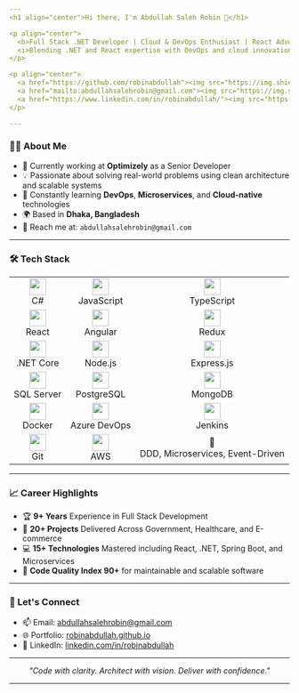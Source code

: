 ```yaml
---
<h1 align="center">Hi there, I'm Abdullah Saleh Robin 👋</h1>

<p align="center">
  <b>Full Stack .NET Developer | Cloud & DevOps Enthusiast | React Advocate</b><br>
  <i>Blending .NET and React expertise with DevOps and cloud innovation to deliver scalable, enterprise-ready applications.</i>
</p>

<p align="center">
  <a href="https://github.com/robinabdullah"><img src="https://img.shields.io/github/followers/robinabdullah?label=Follow&style=social" /></a>
  <a href="mailto:abdullahsalehrobin@gmail.com"><img src="https://img.shields.io/badge/Email-abdullahsalehrobin@gmail.com-blue?logo=gmail&style=flat-square" /></a>
  <a href="https://www.linkedin.com/in/robinabdullah/"><img src="https://img.shields.io/badge/LinkedIn-robinabdullah-blue?logo=linkedin&style=flat-square" /></a>
</p>

---
```


### 👨‍💻 About Me

- 🔭 Currently working at **Optimizely** as a Senior Developer
- 💡 Passionate about solving real-world problems using clean architecture and scalable systems
- 🧠 Constantly learning **DevOps**, **Microservices**, and **Cloud-native** technologies
- 🌍 Based in **Dhaka, Bangladesh**
- 📧 Reach me at: `abdullahsalehrobin@gmail.com`

---

### 🛠️ Tech Stack

<table>
  <tr>
    <td align="center"><img src="https://cdn.jsdelivr.net/gh/devicons/devicon/icons/csharp/csharp-original.svg" width="30"/><br/>C#</td>
    <td align="center"><img src="https://cdn.jsdelivr.net/gh/devicons/devicon/icons/javascript/javascript-original.svg" width="30"/><br/>JavaScript</td>
    <td align="center"><img src="https://cdn.jsdelivr.net/gh/devicons/devicon/icons/typescript/typescript-original.svg" width="30"/><br/>TypeScript</td>
  </tr>
  <tr>
    <td align="center"><img src="https://cdn.jsdelivr.net/gh/devicons/devicon/icons/react/react-original.svg" width="30"/><br/>React</td>
    <td align="center"><img src="https://cdn.jsdelivr.net/gh/devicons/devicon/icons/angularjs/angularjs-original.svg" width="30"/><br/>Angular</td>
    <td align="center"><img src="https://cdn.jsdelivr.net/gh/devicons/devicon/icons/redux/redux-original.svg" width="30"/><br/>Redux</td>
  </tr>
  <tr>
    <td align="center"><img src="https://cdn.jsdelivr.net/gh/devicons/devicon/icons/dot-net/dot-net-original.svg" width="30"/><br/>.NET Core</td>
    <td align="center"><img src="https://cdn.jsdelivr.net/gh/devicons/devicon/icons/nodejs/nodejs-original.svg" width="30"/><br/>Node.js</td>
    <td align="center"><img src="https://cdn.jsdelivr.net/gh/devicons/devicon/icons/express/express-original.svg" width="30" style="background:white;"/><br/>Express.js</td>
  </tr>
  <tr>
    <td align="center"><img src="https://cdn.jsdelivr.net/gh/devicons/devicon/icons/microsoftsqlserver/microsoftsqlserver-plain.svg" width="30"/><br/>SQL Server</td>
    <td align="center"><img src="https://cdn.jsdelivr.net/gh/devicons/devicon/icons/postgresql/postgresql-original.svg" width="30"/><br/>PostgreSQL</td>
    <td align="center"><img src="https://cdn.jsdelivr.net/gh/devicons/devicon/icons/mongodb/mongodb-original.svg" width="30"/><br/>MongoDB</td>
  </tr>
  <tr>
    <td align="center"><img src="https://cdn.jsdelivr.net/gh/devicons/devicon/icons/docker/docker-original.svg" width="30"/><br/>Docker</td>
    <td align="center"><img src="https://cdn.jsdelivr.net/gh/devicons/devicon/icons/azure/azure-original.svg" width="30"/><br/>Azure DevOps</td>
    <td align="center"><img src="https://cdn.jsdelivr.net/gh/devicons/devicon/icons/jenkins/jenkins-original.svg" width="30"/><br/>Jenkins</td>
  </tr>
  <tr>
    <td align="center"><img src="https://cdn.jsdelivr.net/gh/devicons/devicon/icons/git/git-original.svg" width="30"/><br/>Git</td>
    <td align="center"><img src="https://cdn.jsdelivr.net/gh/devicons/devicon/icons/amazonwebservices/amazonwebservices-original.svg" width="30"/><br/>AWS</td>
    <td align="center">🧱<br/>DDD, Microservices, Event-Driven</td>
  </tr>
</table>


---

<!-- 
### 📊 GitHub Stats

<p align="center">
  <img src="https://github-readme-stats.vercel.app/api?username=robinabdullah&show_icons=true&theme=radical" alt="robinabdullah's github stats" height="180" />
  <img src="https://github-readme-stats.vercel.app/api/top-langs/?username=robinabdullah&layout=compact&theme=radical" height="180" />
</p>
-->


### 📈 Career Highlights

- 🏆 **9+ Years** Experience in Full Stack Development
- 🚀 **20+ Projects** Delivered Across Government, Healthcare, and E-commerce
- 💻 **15+ Technologies** Mastered including React, .NET, Spring Boot, and Microservices
- 📐 **Code Quality Index 90+** for maintainable and scalable software

---

### 💬 Let's Connect

- 📫 Email: abdullahsalehrobin@gmail.com
- 🌐 Portfolio: [robinabdullah.github.io](https://robinabdullah.github.io/)
- 💼 LinkedIn: [linkedin.com/in/robinabdullah](https://www.linkedin.com/in/robinabdullah/)

---

<p align="center">
  <em>"Code with clarity. Architect with vision. Deliver with confidence."</em>
</p>

---
